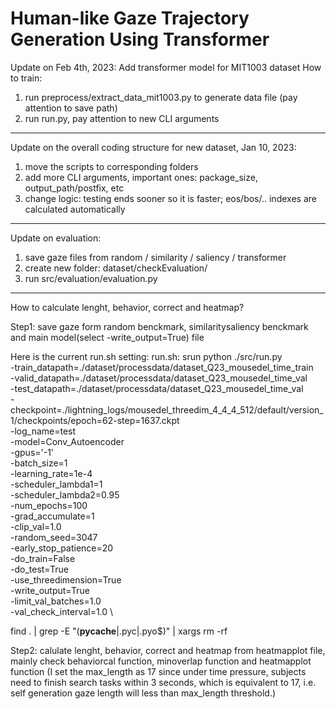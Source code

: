 # Human-like Gaze Trajectory Generation Using Transformer

Update on Feb 4th, 2023:
Add transformer model for MIT1003 dataset
How to train:
1. run preprocess/extract_data_mit1003.py to generate data file (pay attention to save path)
2. run run.py, pay attention to new CLI arguments

---------------------------------------------------------------------------------------------------------
Update on the overall coding structure for new dataset, Jan 10, 2023:
1. move the scripts to corresponding folders
2. add more CLI arguments, important ones: package_size, output_path/postfix, etc
3. change logic: testing ends sooner so it is faster; eos/bos/.. indexes are calculated automatically

---------------------------------------------------------------------------------------------------------
Update on evaluation:
1. save gaze files from random / similarity / saliency / transformer
2. create new folder: dataset/checkEvaluation/
3. run src/evaluation/evaluation.py


---------------------------------------------------------------------------------------------------------

How to calculate lenght, behavior, correct and heatmap?

Step1: save gaze form random benckmark, similaritysaliency benckmark and main model(select -write_output=True) file

Here is the current run.sh setting:
run.sh: srun python ./src/run.py \
        -train_datapath=./dataset/processdata/dataset_Q23_mousedel_time_train \
        -valid_datapath=./dataset/processdata/dataset_Q23_mousedel_time_val \
        -test_datapath=./dataset/processdata/dataset_Q23_mousedel_time_val \
        -checkpoint=./lightning_logs/mousedel_threedim_4_4_4_512/default/version_1/checkpoints/epoch=62-step=1637.ckpt \
        -log_name=test \
        -model=Conv_Autoencoder \
        -gpus='-1' \
        -batch_size=1 \
        -learning_rate=1e-4 \
        -scheduler_lambda1=1 \
        -scheduler_lambda2=0.95 \
        -num_epochs=100 \
        -grad_accumulate=1 \
        -clip_val=1.0 \
        -random_seed=3047 \
        -early_stop_patience=20 \
        -do_train=False \
        -do_test=True \
        -use_threedimension=True \
        -write_output=True \
        -limit_val_batches=1.0 \
        -val_check_interval=1.0 \

find . | grep -E "(__pycache__|\.pyc|\.pyo$)" | xargs rm -rf

Step2: calulate lenght, behavior, correct and heatmap from heatmapplot file, mainly check behaviorcal function, minoverlap function and heatmapplot function
(I set the max_length as 17 since under time pressure, subjects need to finish search tasks within 3 seconds, which is equivalent to 17, i.e. self generation gaze length will less than max_length threshold.)


